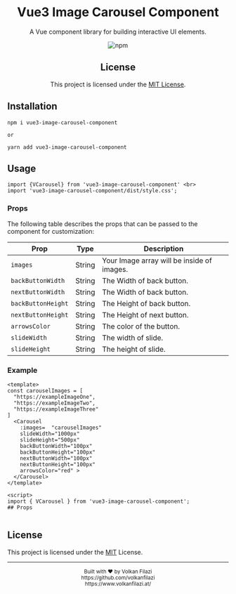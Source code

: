 <div align="center">
  <h1>Vue3 Image Carousel Component</h1>
  <p>A Vue component library for building interactive UI elements.</p>
  
  ![npm](https://img.shields.io/npm/v/vue3-image-carousel-component)
  ## License  

This project is licensed under the [MIT License](https://opensource.org/licenses/MIT).


</div>

## Installation

```
npm i vue3-image-carousel-component

or

yarn add vue3-image-carousel-component
```

## Usage
```
import {VCarousel} from 'vue3-image-carousel-component' <br>
import 'vue3-image-carousel-component/dist/style.css';
```


### Props

The following table describes the props that can be passed to the component for customization:

| Prop                 | Type             | Description                                                           |
|----------------------|------------------|-----------------------------------------------------------------------|
| `images`             | String           | Your Image array will be inside of images.                            |
| `backButtonWidth`    | String           | The Width of back button.                                             |
| `nextButtonWidth`    | String           | The Width of back button.                                             |
| `backButtonHeight`   | String           | The Height of back button.                                            |
| `nextButtonHeight`   | String           | The Height of next button.                                            |
| `arrowsColor`        | String           | The color of the button.                                              |
| `slideWidth`         | String           | The width of slide.                                                   |
| `slideHeight`        | String           | The height of slide.                                                  |


### Example

```
<template>
const carouselImages = [
  "https://exampleImageOne",
  "https://exampleImageTwo",
  "https://exampleImageThree"
]
  <Carousel 
    :images=  "carouselImages"
    slideWidth="1000px"
    slideHeight="500px"
    backButtonWidth="100px"
    backButtonHeight="100px"
    nextButtonWidth="100px"
    nextButtonHeight="100px"
    arrowsColor="red" >
  </Carousel>
</template>

<script>
import { VCarousel } from 'vue3-image-carousel-component';
## Props


```
## License

This project is licensed under the [MIT](LICENSE) License.

---

<div align="center">
  <sub>Built with ❤️ by Volkan Filazi</sub><br>
  <sub>https://github.com/volkanfilazi</sub><br>
  <sub>https://www.volkanfilazi.at/</sub>
</div>
